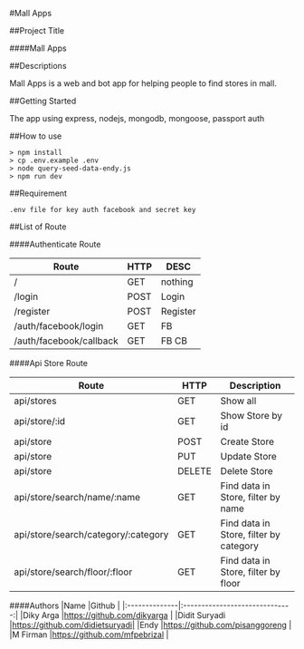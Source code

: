 #Mall Apps

##Project Title

####Mall Apps

##Descriptions

Mall Apps is a web and bot app for helping people to find stores in mall.

##Getting Started

The app using express, nodejs, mongodb, mongoose, passport auth

##How to use

```
> npm install
> cp .env.example .env
> node query-seed-data-endy.js
> npm run dev
```
##Requirement

```
.env file for key auth facebook and secret key
```

##List of Route

####Authenticate Route

| Route                   | HTTP | DESC     |
| ----------------------- | ---- | -------- |
| /                       | GET  | nothing  |
| /login                  | POST | Login    |
| /register               | POST | Register |
| /auth/facebook/login    | GET  | FB       |
| /auth/facebook/callback | GET  | FB CB    |

####Api Store Route

| Route                               | HTTP   | Description                             |
| ----------------------------------- | ------ | --------------------------------------- |
| api/stores                          | GET    | Show all                                |
| api/store/:id                       | GET    | Show Store by id                        |
| api/store                           | POST   | Create Store                            |
| api/store                           | PUT    | Update Store                            |
| api/store                           | DELETE | Delete Store                            |
| api/store/search/name/:name         | GET    | Find  data in Store, filter by name     |
| api/store/search/category/:category | GET    | Find  data in Store, filter by category |
| api/store/search/floor/:floor       | GET    | Find  data in Store, filter by floor    |

####Authors
|Name           |Github                          |
|:--------------|:------------------------------:|
|Diky Arga      |https://github.com/dikyarga     |
|Didit Suryadi  |https://github.com/didietsuryadi|
|Endy           |https://github.com/pisanggoreng |
|M Firman       |https://github.com/mfpebrizal   |
